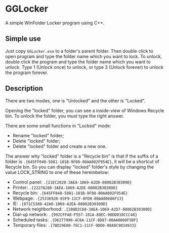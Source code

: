 # GGLocker
A simple WinFolder Locker program using C++.

## Simple use
Just copy `GGLocker.exe` to a folder's parent folder. Then double click to open program and type the folder name which you want to lock. To unlock, double click the program and type the folder name which you want to unlock. Type 1 (Unlock once) to unlock, or type 3 (Unlock forever) to unlock the program forever.

## Description
There are two modes, one is "Unlocked" and the other is "Locked".

Opening the "locked" folder, you can see a inside-view of Windows Recycle bin. To unlock the folder, you must type the right answer.

There are some small functions in "Locked" mode:

- Rename "locked" folder;
- Delete "locked" folder;
- Delete "locked" folder and create a new one.

The answer why "locked" folder is a "Recycle bin" is that if the suffix of a folder is `.{645FF040-5081-101B-9F08-00AA002F954E}`, it will be a shortcut of Recycle bin. So you can display "locked" folder's style by changing the value LOCK_STRING to one of these hereinbelow:

- Control panel: `.{21EC2020-3AEA-1069-A2DD-08002B30309D}`
- Printer: `.{2227A280-3AEA-1069-A2DE-08002B30309D}`
- Recycle bin: `.{645FF040-5081-101B-9F08-00AA002F954E}`
- Webpage: `.{25336920-03F9-11CF-8FD0-00AA00686F13}`
- IE: `.{871C5380-42A0-1069-A2EA-08002B30309D}`
- Network neighborhood: `.{208D2C60-3AEA-1069-A2D7-08002B30309D}`
- Dial-up network: `.{992CFFA0-F557-101A-88EC-00DD010CCC48}`
- Scheduled tasks: `.{D6277990-4C6A-11CF-8D87-00AA0060F5BF}`
- Temporary files: `.{7BD29E00-76C1-11CF-9DD0-00A0C9034933}`
